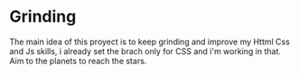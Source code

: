 # Grinding
The main idea of this proyect is to keep grinding and improve my Httml Css and Js skills,
i already set the brach only for CSS and i'm working in that. Aim to the planets to reach the stars.
